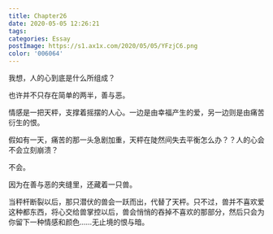```yaml
---
title: Chapter26
date: 2020-05-05 12:26:21
tags:
categories: Essay
postImage: https://s1.ax1x.com/2020/05/05/YFzjC6.png
color: '006064'
---
```


我想，人的心到底是什么所组成？

也许并不只存在简单的两半，善与恶。

情感是一把天枰，支撑着摇摆的人心。一边是由幸福产生的爱，另一边则是由痛苦衍生的恨。

假如有一天，痛苦的那一头急剧加重，天枰在陡然间失去平衡怎么办？？人的心会不会立刻崩溃？

不会。

因为在善与恶的夹缝里，还藏着一只兽。

当秤杆断裂以后，那只潜伏的兽会一跃而出，代替了天枰。只不过，兽并不喜欢爱这种都东西，将心交给兽掌控以后，兽会悄悄的吞掉不喜欢的那部分，然后只会为你留下一种情感和颜色……无止境的恨与暗。

<!--more-->
